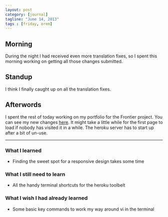 ```yaml
---
layout: post
category: [journal]
tagline: "June 14, 2013"
tags : [friday, orem]
---
```

## Morning
During the night I had received even more translation fixes, so I spent this morning
working on getting all those changes submitted.

## Standup
I think I finally caught up on all the translation fixes.

## Afterwords
I spent the rest of today working on my portfolio for the Frontier project. You
can see my new changes [here](http://huff.herokuapp.com "http://huff.herokuapp.com").
It might take a little while for the first page to load if nobody has visited it
in a while. The heroku server has to start up after a bit of un-use.

- - -

### What I learned
+ Finding the sweet spot for a responsive design takes some time

### What I still need to learn
+ All the handy terminal shortcuts for the heroku toolbelt

### What I wish I had already learned
+ Some basic key commands to work my way around vi in the terminal
